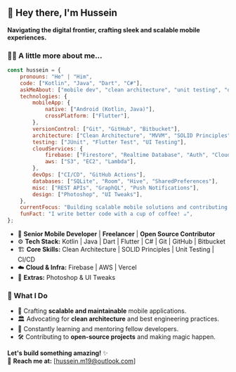 
## 👋 Hey there, I'm Hussein  

<!--
**husseinm19/husseinm19** is a ✨ _special_ ✨ repository because its `README.md` (this file) appears on your GitHub profile.

Here are some ideas to get you started:

- 🔭 I’m currently working on ...
- 🌱 I’m currently learning ...
- 👯 I’m looking to collaborate on ...
- 🤔 I’m looking for help with ...
- 💬 Ask me about ...
- 📫 How to reach me: ...
- 😄 Pronouns: ...
- ⚡ Fun fact: ...
-->
**Navigating the digital frontier, crafting sleek and scalable mobile experiences.**  

### 🧑‍💻 A little more about me...  
```js
const hussein = {
    pronouns: "He" | "Him",
    code: ["Kotlin", "Java", "Dart", "C#"],
    askMeAbout: ["mobile dev", "clean architecture", "unit testing", "open-source", "freelancing"],
    technologies: {
        mobileApp: {
            native: ["Android (Kotlin, Java)"],
            crossPlatform: ["Flutter"],
        },
        versionControl: ["Git", "GitHub", "Bitbucket"],
        architecture: ["Clean Architecture", "MVVM", "SOLID Principles", "MVP"],
        testing: ["JUnit", "Flutter Test", "UI Testing"],
        cloudServices: {
            firebase: ["Firestore", "Realtime Database", "Auth", "Cloud Functions"],
            aws: ["S3", "EC2", "Lambda"],
        },
        devOps: ["CI/CD", "GitHub Actions"],
        databases: ["SQLite", "Room", "Hive", "SharedPreferences"],
        misc: ["REST APIs", "GraphQL", "Push Notifications"],
        design: ["Photoshop", "UI Tweaks"],
    },
    currentFocus: "Building scalable mobile solutions and contributing to open-source",
    funFact: "I write better code with a cup of coffee! ☕",
};
```

- 📱 **Senior Mobile Developer** | **Freelancer** | **Open Source Contributor**  
- ⚙️ **Tech Stack:** Kotlin | Java | Dart | Flutter | C# | Git | GitHub | Bitbucket  
- 🏗️ **Core Skills:** Clean Architecture | SOLID Principles | Unit Testing | CI/CD  
- ☁️ **Cloud & Infra:** Firebase | AWS | Vercel  
- 🎨 **Extras:** Photoshop & UI Tweaks  

### 🔭 What I Do  
- 🚀 Crafting **scalable and maintainable** mobile applications.  
- 🏛️ Advocating for **clean architecture** and best engineering practices.  
- 🧠 Constantly learning and mentoring fellow developers.  
- 🛠️ Contributing to **open-source projects** and making magic happen.  

**Let's build something amazing!** ✨  
💬 **Reach me at:** [hussein.m19@outlook.com]  
